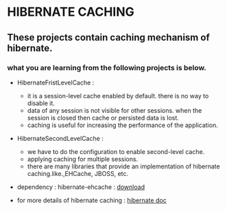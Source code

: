 # HIBERNATE CACHING
## These projects contain caching mechanism of hibernate.
   ### what you are learning from the following projects is below.
   - HibernateFristLevelCache :
      
     - it is a session-level cache enabled by default. there is no way to disable it.
     - data of any session is not visible for other sessions. when the session is closed then cache or persisted data is lost.
     - caching is useful for increasing the performance of the application.
     
   - HibernateSecondLevelCache :

      - we have to do the configuration to enable second-level cache.
      - applying caching for multiple sessions.
      - there are many libraries that provide an implementation of hibernate caching.like.,EHCache, JBOSS, etc.
   - dependency : hibernate-ehcache :  [download](https://mvnrepository.com/artifact/org.hibernate/hibernate-ehcache)

   - for more details of hibernate caching : [hibernate doc](https://docs.jboss.org/hibernate/orm/5.1/userguide/html_single/Hibernate_User_Guide.html#caching-provider-ehcache)  
